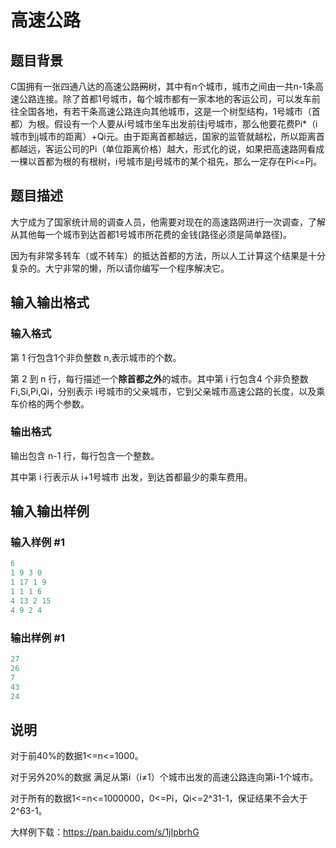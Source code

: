 # 高速公路

## 题目背景

C国拥有一张四通八达的高速公路~~网~~树，其中有n个城市，城市之间由一共n-1条高速公路连接。除了首都1号城市，每个城市都有一家本地的客运公司，可以发车前往全国各地，有若干条高速公路连向其他城市，这是一个树型结构，1号城市（首都）为根。假设有一个人要从i号城市坐车出发前往j号城市，那么他要花费Pi\*（i城市到j城市的距离）+Qi元。由于距离首都越远，国家的监管就越松，所以距离首都越远，客运公司的Pi（单位距离价格）越大，形式化的说，如果把高速路网看成一棵以首都为根的有根树，i号城市是j号城市的某个祖先，那么一定存在Pi<=Pj。

## 题目描述

大宁成为了国家统计局的调查人员，他需要对现在的高速路网进行一次调查，了解从其他每一个城市到达首都1号城市所花费的金钱(路径必须是简单路径)。

因为有非常多转车（或不转车）的抵达首都的方法，所以人工计算这个结果是十分复杂的。大宁非常的懒，所以请你编写一个程序解决它。

## 输入输出格式

### 输入格式

第 1 行包含1个非负整数 n,表示城市的个数。

第 2 到 n 行，每行描述一个**除首都之外**的城市。其中第 i 行包含4 个非负整数 Fi,Si,Pi,Qi，分别表示 i号城市的父亲城市，它到父亲城市高速公路的长度，以及乘车价格的两个参数。

### 输出格式

输出包含 n-1 行，每行包含一个整数。

其中第 i 行表示从 i+1号城市 出发，到达首都最少的乘车费用。

## 输入输出样例

### 输入样例 #1

```cpp
6
1 9 3 0
1 17 1 9
1 1 1 6
4 13 2 15
4 9 2 4

```
### 输出样例 #1

```cpp
27
26
7
43
24

```
## 说明

对于前40%的数据1<=n<=1000。

对于另外20%的数据 满足从第i（i≠1）个城市出发的高速公路连向第i-1个城市。

对于所有的数据1<=n<=1000000，0<=Pi，Qi<=2^31-1，保证结果不会大于2^63-1。

大样例下载：https://pan.baidu.com/s/1jIpbrhG

